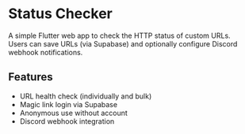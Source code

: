 # Status Checker

A simple Flutter web app to check the HTTP status of custom URLs.  
Users can save URLs (via Supabase) and optionally configure Discord webhook notifications.

## Features
- URL health check (individually and bulk)
- Magic link login via Supabase
- Anonymous use without account
- Discord webhook integration
